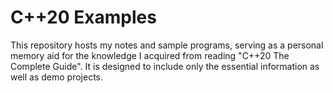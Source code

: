 # C++20 Examples 

This repository hosts my notes and sample programs, serving as a personal memory aid for the knowledge I acquired from reading "C++20 The Complete Guide". It is designed to include only the essential information as well as demo projects.
